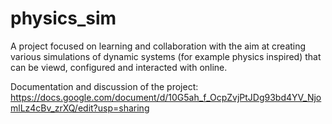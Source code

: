 # physics_sim
A project focused on learning and collaboration with the aim at creating various simulations of dynamic systems (for example physics inspired) that can be viewd, configured and interacted with online.

Documentation and discussion of the project: https://docs.google.com/document/d/10G5ah_f_OcpZvjPtJDg93bd4YV_NjomlLz4cBv_zrXQ/edit?usp=sharing
